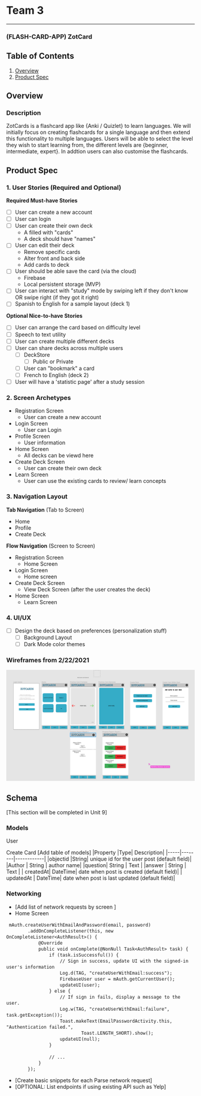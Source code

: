 # Team 3 

---

### (FLASH-CARD-APP) ZotCard
## Table of Contents
1. [Overview](#Overview)
2. [Product Spec](#Product-Spec)

## Overview
### Description
ZotCards is a flashcard app like {Anki / Quizlet} to learn languages. We will initially focus on creating flashcards for a single language and then extend this functionality to multiple languages. Users will be able to select the level they wish to start learning from, the different levels are {beginner, intermediate, expert}. In addtion users can also customise the flashcards.

## Product Spec

### 1. User Stories (Required and Optional) 
**Required Must-have Stories**
 * [ ] User can create a new account
 * [ ] User can login
 * [ ] User can create their own deck
     * A filled with "cards"
     * A deck should have "names" 
 * [ ] User can edit their deck
     * Remove specific cards
     * Alter front and back side
     * Add cards to deck 
 * [ ] User should be able save the card (via the cloud)
     * Firebase
     * Local persistent storage (MVP)
 * [ ] User can interact with "study" mode by swiping left if they don't know OR swipe right (if they got it right)
 * [ ] Spanish to English for a sample layout (deck 1)

**Optional Nice-to-have Stories**
* [ ] User can arrange the card based on difficulty level
* [ ] Speech to text utility
* [ ] User can create multiple different decks
* [ ] User can share decks across multiple users
    * [ ] DeckStore 
      * [ ] Public or Private
    * [ ] User can "bookmark" a card 
    * [ ] French to English (deck 2)
* [ ] User will have a 'statistic page' after a study session

### 2. Screen Archetypes
* Registration Screen
   * User can create a new account
* Login Screen
   * User can Login
* Profile Screen
    * User information
* Home Screen
   * All decks can be viewd here
* Create Deck Screen
   * User can create their own deck
* Learn Screen
   * User can use the existing cards to review/ learn concepts
   
### 3. Navigation Layout
**Tab Navigation** (Tab to Screen)
* Home
* Profile
* Create Deck

**Flow Navigation** (Screen to Screen)
* Registration Screen
   * Home Screen
* Login Screen
   * Home screen
* Create Deck Screen
   * View Deck Screen (after the user creates the deck)
* Home Screen
   * Learn Screen


### 4. UI/UX
* [ ] Design the deck based on preferences (personalization stuff)
    * [ ] Background Layout
    * [ ] Dark Mode color themes

### Wireframes from 2/22/2021
<img src="https://github.com/ZotCards/ZotCards/blob/main/ZotCards.PNG" width=800><br>

## Schema 
[This section will be completed in Unit 9]
### Models
User

Create Card
[Add table of models]
|Property |Type| Description|
|-----|--------|------------|
|objectid |String| unique id for the user post (default field)|
|Author | String | author name|
|question| String | Text |
|answer | String | Text |
| createdAt| DateTime| date when post is created (default field)|
| updatedAt | DateTime| date when post is last updated (default field)|
### Networking
- [Add list of network requests by screen ]
- Home Screen
```
 mAuth.createUserWithEmailAndPassword(email, password)
        .addOnCompleteListener(this, new OnCompleteListener<AuthResult>() {
            @Override
            public void onComplete(@NonNull Task<AuthResult> task) {
                if (task.isSuccessful()) {
                    // Sign in success, update UI with the signed-in user's information
                    Log.d(TAG, "createUserWithEmail:success");
                    FirebaseUser user = mAuth.getCurrentUser();
                    updateUI(user);
                } else {
                    // If sign in fails, display a message to the user.
                    Log.w(TAG, "createUserWithEmail:failure", task.getException());
                    Toast.makeText(EmailPasswordActivity.this, "Authentication failed.",
                            Toast.LENGTH_SHORT).show();
                    updateUI(null);
                }

                // ...
            }
        });
   ```
- [Create basic snippets for each Parse network request]
- [OPTIONAL: List endpoints if using existing API such as Yelp]


